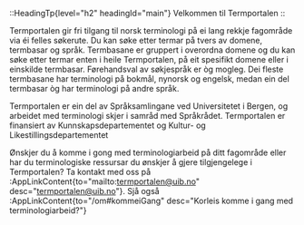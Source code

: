 ::HeadingTp{level="h2" headingId="main"}
Velkommen til Termportalen
::

Termportalen gir fri tilgang til norsk terminologi på ei lang rekkje
fagområde via éi felles søkerute. Du kan søke etter termar på tvers av
domene, termbasar og språk. Termbasane er gruppert i overordna domene
og du kan søke etter termar enten i heile Termportalen, på eit
spesifikt domene eller i einskilde termbasar. Førehandsval av
søkjespråk er òg mogleg. Dei fleste termbasane har terminologi på
bokmål, nynorsk og engelsk, medan ein del termbasar òg har terminologi
på andre språk.

Termportalen er ein del av Språksamlingane ved Universitetet i Bergen,
og arbeidet med terminologi skjer i samråd med Språkrådet.
Termportalen er finansiert av Kunnskapsdepartementet og
Kultur- og Likestillingsdepartementet

Ønskjer du å komme i gong med terminologiarbeid på ditt fagområde
eller har du terminologiske ressursar du ønskjer å gjere tilgjengelege
i Termportalen? Ta kontakt med oss på :AppLinkContent{to="mailto:termportalen@uib.no"
desc="termportalen@uib.no"}. Sjå også :AppLinkContent{to="/om#kommeiGang"
desc="Korleis komme i gang med terminologiarbeid?"} 

